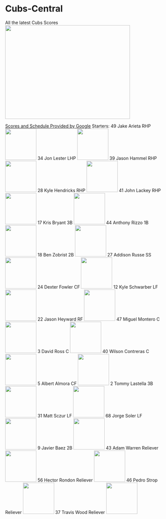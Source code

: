 # Cubs-Central
All the latest Cubs Scores
<img src= "https://lh5.googleusercontent.com/-KB6iDbLGBZ4/AAAAAAAAAAI/AAAAAAAARMM/jQktLv17mO4/s0-c-k-no-ns/photo.jpg" height=300 width=400>
<!-- Place this tag where you want the button to render. -->
<a class="github-button" href="https://www.youtube.com/watch?v=j0dY6guTpWA" data-icon="octicon-eye" data-style="mega" data-count-href="/ntkme/github-buttons/watchers" data-count-api="/repos/ntkme/github-buttons#subscribers_count" data-count-aria-label="# watchers on GitHub" aria-label="Watch ntkme/github-buttons on GitHub">Scores and Schedule Provided by Google</a>
Starters:
49 Jake Arieta RHP <img src= "https://i.ytimg.com/vi/8HfXIGDl4uI/maxresdefault.jpg" height=100 width=100>
34 Jon Lester LHP <img src= "https://espngrantland.files.wordpress.com/2015/04/jon-lester-cubs_tri.jpg" height=100 width=100>
39 Jason Hammel RHP <img src= "http://i.huffpost.com/gen/2793812/images/o-JASON-HAMMEL-facebook.jpg" height=100 width=100>
28 Kyle Hendricks RHP <img src= "https://calltothepen.com/files/2014/08/kyle-hendricks-mlb-milwaukee-brewers-chicago-cubs.jpg" height=100 width=100>
41 John Lackey RHP <img src= "http://www.trbimg.com/img-57163f1f/turbine/ct-cubs-john-lackey-photos-spt-20151204-019/1050/1050x591" height=100 width=100> 
17 Kris Bryant 3B <img src= "http://sports.cbsimg.net/images/visual/whatshot/kris-bryant-33015.jpg" height=100 width=100>
44 Anthony Rizzo 1B <img src= "https://upload.wikimedia.org/wikipedia/commons/e/ec/Anthony_Rizzo_2012.jpg" height=100 width=100>
18 Ben Zobrist 2B <img src= "https://lintvwlfi.files.wordpress.com/2016/05/nationals-cubs-baseba_jack.jpg?w=650" height=100 width=100>
27 Addison Russe SS <img src= "https://cbschicago.files.wordpress.com/2016/04/addison.jpg?w=640&h=360&crop=1ll" height=100 width=100>
24 Dexter Fowler CF <img src= "http://wtop.com/wp-content/uploads/2016/02/Cubs-Fowler-Baseball-1851x1254.jpeg" height=100 width=100>
12 Kyle Schwarber LF <img src= "http://www.dailyherald.com/storyimage/DA/20151006/sports/151009377/EP/1/13/EP-151009377.jpg&updated=201510051146&MaxW=800&maxH=800&noborder" height=100 width=100>
22 Jason Heyward RF <img src= "http://cbsnews2.cbsistatic.com/hub/i/r/2016/03/28/b1773d74-b5e6-4818-bb01-b9eba5641ff9/thumbnail/620x350/a54e8f80aa46b359fbe41a262ee82e79/cubs513787288.jpg" height=100 width=100>
47 Miguel Montero C <img src= "http://c8.alamy.com/comp/FWFF3C/anaheim-ca-4th-apr-2016-chicago-cubs-catcher-miguel-montero-47-at-FWFF3C.jpg" height=100 width=100>
3 David Ross C <img src= "https://cbschicago.files.wordpress.com/2015/08/gettyimages-482076148.jpg?w=640&h=360&crop=1" height=100 width=100>
40 Wilson Contreras C <img src= "http://www.trbimg.com/img-576355d1/turbine/ct-willson-contreras-cubs-sullivan-spt-0617-20160616" height=100 width=100>
5 Albert Almora CF <img src= "https://cdn2.vox-cdn.com/thumbor/Ld-sv1EpzlRwZlUpwJ1cwHVovKQ=/0x180:2000x1513/1310x873/cdn0.vox-cdn.com/uploads/chorus_image/image/49199331/GettyImages-513927028.0.jpg" height=100 width=100>
2 Tommy Lastella 3B <img src= "http://cdn1.thecomeback.com/theoutsidecorner/wp-content/uploads/sites/19/2016/03/489674898.jpg" height=100 width=100>
31 Matt Sczur LF <img src= "https://cdn3.vox-cdn.com/thumbor/UorL90IUx6T9SL4KZFMpOVESpEc=/0x0:1774x1183/1310x873/cdn0.vox-cdn.com/uploads/chorus_image/image/49269825/usa-today-9230063.0.jpg" height=100 width=100>
68 Jorge Soler LF <img src= "http://thumb.usatodaysportsimages.com/image/thumb/650-510nw/8530647.jpg" height=100 width=100>
9 Javier Baez 2B <img src= "http://d3d2maoophos6y.cloudfront.net/wp-content/uploads/sites/2/2016/01/27082031/DBU15031729_Royals_at_Cubs.jpg" height=100 width=100>
43 Adam Warren Reliever <img src= "http://dawindycity.com/files/2016/03/adam-warren-mlb-spring-training-chicago-cubs-arizona-diamondbacks-768x510.jpg" height=100 width=100>
56 Hector Rondon Reliever <img src= "http://a.fssta.com/content/dam/fsdigital/fscom/mlb/images/2015/10/10/101015-6-MLB-Cubs-Hector-Rondon-OB-PI.vresize.1200.675.high.96.jpg" height=100 width=100>
46 Pedro Strop Reliever <img src= "http://www.trbimg.com/img-5302bb18/turbine/ct-pedro-strop-turnaround-sullivan-spt-0218-20-001/2048/1406x2048" height=100 width=100>
37 Travis Wood Reliever <img src= "https://suntimesmedia.files.wordpress.com/2016/03/screen-shot-2016-03-03-at-6-42-09-pm.png?w=640" height=100 width=100>
